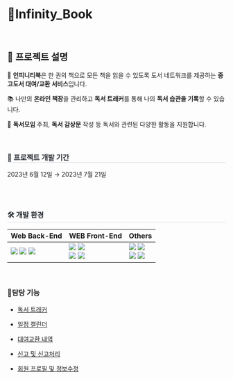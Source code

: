 # 📘Infinity_Book 
  
<br>

## 💬 프로젝트 설명

📖 **인피니티북**은 한 권의 책으로 모든 책을 읽을 수 있도록 도서 네트워크를 제공하는 **중고도서 대여/교환 서비스**입니다.

📚 나만의 **온라인 책장**을 관리하고 **독서 트래커**를 통해 나의 **독서 습관을 기록**할 수 있습니다.

👥 **독서모임** 주최, **독서 감상문** 작성 등 독서와 관련된 다양한 활동을 지원합니다.
  
<br>

<h3 style="border-bottom: 1px solid #d8dee4; color: #282d33;"> 💪 프로젝트 개발 기간 </h3> 
2023년 6월 12일 → 2023년 7월 21일
  
<br><br>

<h3 style="border-bottom: 1px solid #d8dee4; color: #282d33;"> 
🛠️ 개발 환경
</h3> 

|Web Back-End    |WEB Front-End                      |Others                |
|----------------|-------------------------------|-----------------------------|
|  <img src="https://img.shields.io/badge/Java(1.8)-3766AB?style=for-the-badge&logo=Java&logoColor=white"> <img src="https://img.shields.io/badge/Spring Boot-6DB33F?style=for-the-badge&logo=Spring Boot&logoColor=white"> <img src="https://img.shields.io/badge/Mybatis-181717?style=for-the-badge&logo=Mybatis&logoColor=white">  |  <img src="https://img.shields.io/badge/Javascript-F7DF1E?style=for-the-badge&logo=Javascript&logoColor=white"> <img src="https://img.shields.io/badge/jsp-0769AD?style=for-the-badge&logo=jQuery&logoColor=white"><br> <img src="https://img.shields.io/badge/HTML-E34F26?style=for-the-badge&logo=HTML5&logoColor=white"> <img src="https://img.shields.io/badge/CSS-1572B6?style=for-the-badge&logo=CSS3&logoColor=white">  |  <img src="https://img.shields.io/badge/MariaDB-003545?style=for-the-badge&logo=MariaDB&logoColor=white"> <img src="https://img.shields.io/badge/Tomcat9.0-F8DC75?style=for-the-badge&logo=Apache Tomcat&logoColor=white"><br> <img src="https://img.shields.io/badge/Github-181717?style=for-the-badge&logo=Github&logoColor=white"> <img src="https://img.shields.io/badge/Sourcetree-0052CC?style=for-the-badge&logo=Sourcetree&logoColor=white"> |

<br>
  
### **🗿담당 기능**

- [독서 트래커](https://github.com/sy-lee9/FinalPorject_InfinityBook/blob/master/src/main/java/kr/co/book/mypage/controller/TrackerController.java)

- [일정 캘린더](https://github.com/sy-lee9/FinalPorject_InfinityBook/blob/master/src/main/java/kr/co/book/mypage/controller/CalenderController.java)

- [대여교환 내역](https://github.com/sy-lee9/FinalPorject_InfinityBook/blob/master/src/main/java/kr/co/book/mypage/controller/ActivitiesController.java)

- [신고 및 신고처리](https://github.com/sy-lee9/FinalPorject_InfinityBook/blob/master/src/main/java/kr/co/book/admin/controller/AdminReportController.java)

- [회원 프로필 및 정보수정](https://github.com/sy-lee9/FinalPorject_InfinityBook/blob/master/src/main/java/kr/co/book/mypage/controller/MemberInfoController.java)
